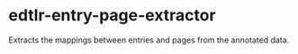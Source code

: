 # edtlr-entry-page-extractor
Extracts the mappings between entries and pages from the annotated data.
